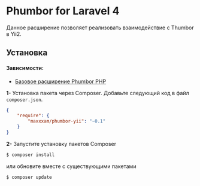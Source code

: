 # Phumbor for Laravel 4

Данное расширение позволяет реализовать взаимодействие с Thumbor в Yii2.


## Установка

#### Зависимости:

* [Базовое расширение Phumbor PHP](https://github.com/99designs/phumbor)


**1-** Установка пакета через Composer. Добавьте следующий код в файл `composer.json`.
```json
{
	"require": {
		"maxxxam/phumbor-yii": "~0.1"
	}
}
```

**2-** Запустите установку пакетов Composer

```bash
$ composer install
```

или обновите вместе с существующими пакетами

```bash
$ composer update
```
